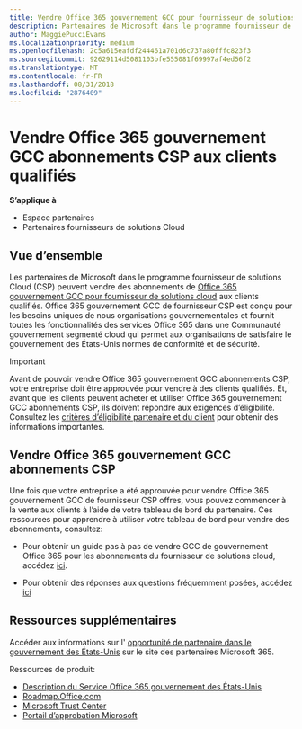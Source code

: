 ```yaml
---
title: Vendre Office 365 gouvernement GCC pour fournisseur de solutions cloud | L’espace partenaires
description: Partenaires de Microsoft dans le programme fournisseur de solutions cloud peuvent vendre Office 365 gouvernement GCC abonnements CSP aux clients qualifiés. Office 365 gouvernement GCC de fournisseur CSP est une suite de services de productivité cloud conçu pour le gouvernement des États-Unis et les distributeurs du gouvernement des États-Unis dans le cadre de leurs activités gouvernementales et inclut des agences d’état, local, tribales des États-Unis, fédérales défense civile et fédérales.
author: MaggiePucciEvans
ms.localizationpriority: medium
ms.openlocfilehash: 2c5a615eafdf244461a701d6c737a80fffc823f3
ms.sourcegitcommit: 92629114d5081103bfe555081f69997af4ed56f2
ms.translationtype: MT
ms.contentlocale: fr-FR
ms.lasthandoff: 08/31/2018
ms.locfileid: "2876409"
---
```

# <a name="sell-office-365-government-gcc-for-csp-subscriptions-to-qualified-customers"></a>Vendre Office 365 gouvernement GCC abonnements CSP aux clients qualifiés

**S’applique à**

-  Espace partenaires
-  Partenaires fournisseurs de solutions Cloud


## <a name="overview"></a>Vue d’ensemble

Les partenaires de Microsoft dans le programme fournisseur de solutions Cloud (CSP) peuvent vendre des abonnements de [Office 365 gouvernement GCC pour fournisseur de solutions cloud](https://www.microsoft.com/microsoft-365/partners/governmentforCSP) aux clients qualifiés. Office 365 gouvernement GCC de fournisseur CSP est conçu pour les besoins uniques de nous organisations gouvernementales et fournit toutes les fonctionnalités des services Office 365 dans une Communauté gouvernement segmenté cloud qui permet aux organisations de satisfaire le gouvernement des États-Unis normes de conformité et de sécurité. 

>[!IMPORTANT] 
>Avant de pouvoir vendre Office 365 gouvernement GCC abonnements CSP, votre entreprise doit être approuvée pour vendre à des clients qualifiés. Et, avant que les clients peuvent acheter et utiliser Office 365 gouvernement GCC abonnements CSP, ils doivent répondre aux exigences d’éligibilité. Consultez les [critères d’éligibilité partenaire et du client](csp-gcc-validate.md) pour obtenir des informations importantes.


## <a name="sell-office-365-government-gcc-for-csp-subscriptions"></a>Vendre Office 365 gouvernement GCC abonnements CSP

Une fois que votre entreprise a été approuvée pour vendre Office 365 gouvernement GCC de fournisseur CSP offres, vous pouvez commencer à la vente aux clients à l’aide de votre tableau de bord du partenaire. Ces ressources pour apprendre à utiliser votre tableau de bord pour vendre des abonnements, consultez: 

-   Pour obtenir un guide pas à pas de vendre GCC de gouvernement Office 365 pour les abonnements du fournisseur de solutions cloud, accédez [ici](https://go.microsoft.com/fwlink/?linkid=2007323).  

-   Pour obtenir des réponses aux questions fréquemment posées, accédez [ici](https://o365pp.blob.core.windows.net/media/Resources/GCC/Office%20365%20Government%20GCC%20for%20CSP%20Partner%20FAQ.docx)


## <a name="additional-resources"></a>Ressources supplémentaires

Accéder aux informations sur l' [opportunité de partenaire dans le gouvernement des États-Unis](https://www.microsoft.com/microsoft-365/partners/governmentforCSP) sur le site des partenaires Microsoft 365.

Ressources de produit:

- [Description du Service Office 365 gouvernement des États-Unis](https://technet.microsoft.com/library/mt774581.aspx)
- [Roadmap.Office.com](https://products.office.com/business/office-365-roadmap)
- [Microsoft Trust Center](https://www.microsoft.com/TrustCenter/)
- [Portail d’approbation Microsoft](https://aka.ms/STP)

